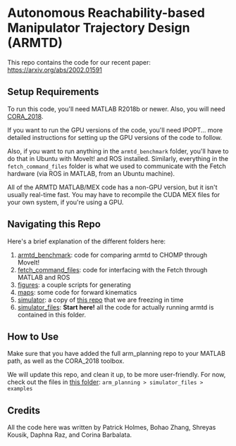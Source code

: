 # Autonomous Reachability-based Manipulator Trajectory Design (ARMTD)
This repo contains the code for our recent paper: https://arxiv.org/abs/2002.01591

## Setup Requirements
To run this code, you'll need MATLAB R2018b or newer.
Also, you will need [CORA_2018](https://tumcps.github.io/CORA/).

If you want to run the GPU versions of the code, you'll need IPOPT... more detailed instructions for setting up the GPU versions of the code to follow.

Also, if you want to run anything in the `armtd_benchmark` folder, you'll have to do that in Ubuntu with MoveIt! and ROS installed. Similarly, everything in the `fetch_command_files` folder is what we used to communicate with the Fetch hardware (via ROS in MATLAB, from an Ubuntu machine).

All of the ARMTD MATLAB/MEX code has a non-GPU version, but it isn't usually real-time fast. You may have to recompile the CUDA MEX files for your own system, if you're using a GPU.

## Navigating this Repo
Here's a brief explanation of the different folders here:
1. [armtd_benchmark](https://github.com/ramvasudevan/arm_planning/tree/master/armtd_benchmark): code for comparing armtd to CHOMP through MoveIt!
2. [fetch_command_files](https://github.com/ramvasudevan/arm_planning/tree/master/fetch_command_files): code for interfacing with the Fetch through MATLAB and ROS
3. [figures](https://github.com/ramvasudevan/arm_planning/tree/master/figures): a couple scripts for generating 
4. [maps](https://github.com/ramvasudevan/arm_planning/tree/master/maps): some code for forward kinematics
5. [simulator](https://github.com/ramvasudevan/arm_planning/tree/master/simulator): a copy of [this repo](https://github.com/skousik/simulator) that we are freezing in time
6. [simulator_files](https://github.com/ramvasudevan/arm_planning/tree/master/simulator_files): **Start here!** all the code for actually running armtd is contained in this folder.

## How to Use
Make sure that you have added the full arm_planning repo to your MATLAB path, as well as the CORA_2018 toolbox.

We will update this repo, and clean it up, to be more user-friendly. For now, check out the files in [this folder](https://github.com/ramvasudevan/arm_planning/tree/master/simulator_files/examples):
`arm_planning > simulator_files > examples`

## Credits
All the code here was written by Patrick Holmes, Bohao Zhang, Shreyas Kousik, Daphna Raz, and Corina Barbalata.
